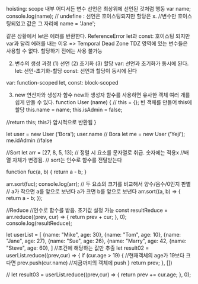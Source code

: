 hoisting: scope 내부 어디서든 변수 선언은 최상위에 선언된 것처럼 행동
var name;
console.log(name); // undefine : 선언은 호이스팅되지만 할당은 x.
//변수만 호이스팅되었고 값은 그 자리에
name = 'Jane';

같은 상황에서 let은 에러를 반환한다. ReferenceError
let과 const: 호이스팅 되지만 var과 달리 에러를 내는 이유 => Temporal Dead Zone
TDZ 영역에 있는 변수들은 사용할 수 없다. 할당하기 전에는 사용 불가능

2. 변수의 생성 과정
   (1) 선언
   (2) 초기화
   (3) 할당
   var: 선언과 초기화가 동시에 된다.
   let: 선언-초기화-할당
   const: 선언과 할당이 동시에 된다

var: function-scoped
let, const: block-scoped

3. new 연산자와 생성자 함수
   new와 생성자 함수를 사용하면 유사한 객체 여러 개를 쉽게 만들 수 있다.
   function User (name) {
   // this = {}; 빈 객체를 만들어 this에 할당
   this.name = name;
   this.isAdmin = false;

//return this; this가 암시적으로 반환됨
}

let user = new User ('Bora');
user.name // Bora
let me = new User ('Yeji');
me.idAdmin //false

//Sort
let arr = [27, 8, 5, 13];
// 정렬 시 요소를 문자열로 취급. 숫자에는 적용x
//배열 자체가 변경됨.
// sort는 인수로 함수를 전달받는다

function fuc(a, b) {
return a - b;
}

arr.sort(fuc);
console.log(arr);
// 두 요소의 크기를 비교해서 양수/음수/0인지 판별
// a가 작으면 a를 앞으로 보낸다 a가 크면 b를 앞으로 보낸다
arr.sort((a, b) => {
return a - b;
});

//Reduce
//인수로 함수를 받음. 초기값 설정 가능
const resultReduce = arr.reduce((prev, cur) => {
return prev + cur;
}, 0);
console.log(resultReduce);

let userList = [
{name: "Mike", age: 30},
{name: "Tom", age: 10},
{name: "Jane", age: 27},
{name: "Sue", age: 26},
{name: "Marry", age: 42,
{name: "Steve", age: 60},
]
//조건에 해당하는 값만 추출
let result02 = userList.reduce((prev,cur) => {
if (cur.age > 19) { //현재객체의 age가 19보다 크다면
prev.push(cur.name) //지금까지의 객체에 push
}
return prev;
}, [])

//
let result03 = userList.reduce((prev,cur) => {
return prev += cur.age;
}, 0);
